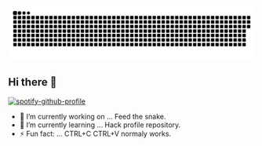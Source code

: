 ![Snake animation](https://raw.githubusercontent.com/surgatengit/surgatengit/output/github-contribution-grid-snake-dark.svg)
## Hi there 👋
[![spotify-github-profile](https://spotify-github-profile.kittinanx.com/api/view?uid=g4vehpi40mimfuucijdchzu7v&cover_image=true&theme=novatorem&show_offline=false&background_color=061f05&interchange=false&bar_color=53b14f&bar_color_cover=false)](https://spotify-github-profile.kittinanx.com/api/view?uid=g4vehpi40mimfuucijdchzu7v&redirect=true)

- 🔭 I’m currently working on ... Feed the snake.
- 🌱 I’m currently learning ... Hack profile repository.
- ⚡ Fun fact: ... CTRL+C CTRL+V normaly works.
